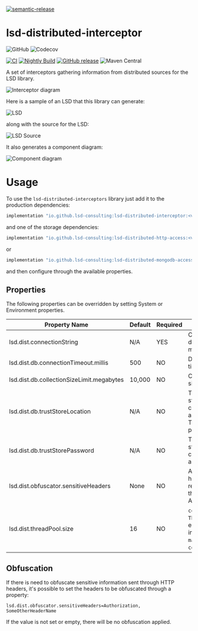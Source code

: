 [![semantic-release](https://img.shields.io/badge/semantic-release-e10079.svg?logo=semantic-release)](https://github.com/semantic-release/semantic-release)

# lsd-distributed-interceptor

![GitHub](https://img.shields.io/github/license/lsd-consulting/lsd-distributed-interceptors)
![Codecov](https://img.shields.io/codecov/c/github/lsd-consulting/lsd-distributed-interceptors)

[![CI](https://github.com/lsd-consulting/lsd-distributed-interceptors/actions/workflows/ci.yml/badge.svg)](https://github.com/lsd-consulting/lsd-distributed-interceptors/actions/workflows/ci.yml)
[![Nightly Build](https://github.com/lsd-consulting/lsd-distributed-interceptors/actions/workflows/nightly.yml/badge.svg)](https://github.com/lsd-consulting/lsd-distributed-interceptors/actions/workflows/nightly.yml)
[![GitHub release](https://img.shields.io/github/release/lsd-consulting/lsd-distributed-interceptors)](https://github.com/lsd-consulting/lsd-distributed-interceptors/releases)
![Maven Central](https://img.shields.io/maven-central/v/io.github.lsd-consulting/lsd-distributed-interceptor)

A set of interceptors gathering information from distributed sources for the LSD library.

![Interceptor diagram](https://github.com/lsd-consulting/lsd-distributed-interceptors/blob/master/image/lsd-distributed-interceptor.png?raw=true)

Here is a sample of an LSD that this library can generate:

![LSD](https://github.com/lsd-consulting/lsd-distributed-interceptors/blob/master/image/lsd-example.png?raw=true)

along with the source for the LSD:

![LSD Source](https://github.com/lsd-consulting/lsd-distributed-interceptors/blob/master/image/lsd-source-example.png?raw=true)

It also generates a component diagram:

![Component diagram](https://github.com/lsd-consulting/lsd-distributed-interceptors/blob/master/image/lsd-component-diagram-example.png?raw=true)

# Usage

To use the `lsd-distributed-interceptors` library just add it to the production dependencies:

```groovy
implementation "io.github.lsd-consulting:lsd-distributed-interceptor:<version>"
```

and one of the storage dependencies:
```groovy
implementation "io.github.lsd-consulting:lsd-distributed-http-access:<version>"
```
or
```groovy
implementation "io.github.lsd-consulting:lsd-distributed-mongodb-access:<version>"
```

and then configure through the available properties.

## Properties

The following properties can be overridden by setting System or Environment properties.

| Property Name        | Default | Required | Description                                                                                                                                    |
| ----------- |---------| ------------ |------------------------------------------------------------------------------------------------------------------------------------------------|
| lsd.dist.connectionString | N/A     | YES | Connection string to the database, eg. mongodb://localhost:27017                                                                               |
| lsd.dist.db.connectionTimeout.millis | 500     | NO | Database connection timeout.                                                                                                                   |
| lsd.dist.db.collectionSizeLimit.megabytes | 10,000  | NO | Capped database collection size in megabytes.                                                                                                  |
| lsd.dist.db.trustStoreLocation | N/A     | NO | The location of the trust store containing the certificate of the signing authority (only required for TLS where the certificate if provided). |
| lsd.dist.db.trustStorePassword | N/A     | NO | The password to the trust store containing the certificate of the signing authority.                                                           |
| lsd.dist.obfuscator.sensitiveHeaders | None    | NO | A comma delimited list of header names that will be removed before storing in the database, eg. Authorization, JWT                             |
| lsd.dist.threadPool.size | 16      | NO | `corePoolSize` of the `ThreadPoolExecutor` for enqueueuing intercepted interactions. `maximumPoolSize` is set as `corePoolSize` * 10           |

## Obfuscation

If there is need to obfuscate sensitive information sent through HTTP headers, it's possible to set the headers to be
obfuscated through a property:

```properties
lsd.dist.obfuscator.sensitiveHeaders=Authorization, SomeOtherHeaderName
```

If the value is not set or empty, there will be no obfuscation applied.
